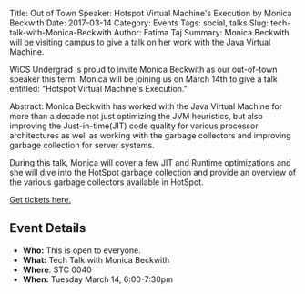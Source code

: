 Title: Out of Town Speaker: Hotspot Virtual Machine's Execution by Monica Beckwith
Date: 2017-03-14
Category: Events
Tags: social, talks
Slug: tech-talk-with-Monica-Beckwith
Author: Fatima Taj
Summary: Monica Beckwith will be visiting campus to give a talk on her work with the Java Virtual Machine.

WiCS Undergrad is proud to invite Monica Beckwith as our out-of-town speaker 
this term! Monica will be joining us on March 14th to give a talk entitled:
"Hotspot Virtual Machine's Execution."

Abstract: 
Monica Beckwith has worked with the Java Virtual Machine for more than a decade
not just optimizing the JVM heuristics, but also improving the 
Just-in-time(JIT) code quality for various processor architectures as well as
working with the garbage collectors and improving garbage collection for server
systems.

During this talk, Monica will cover a few JIT and Runtime optimizations and she
will dive into the HotSpot garbage collection and provide an overview of the
various garbage collectors available in HotSpot.

[Get tickets here.](https://www.eventbrite.com/e/monica-beckwith-hotspot-virtual-machines-execution-engine-talk-tickets-32482143967)

## Event Details ##

+ **Who:** This is open to everyone. 
+ **What:** Tech Talk with Monica Beckwith
+ **Where**: STC 0040
+ **When:** Tuesday March 14, 6:00-7:30pm
